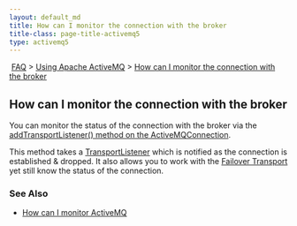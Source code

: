 ```yaml
---
layout: default_md
title: How can I monitor the connection with the broker 
title-class: page-title-activemq5
type: activemq5
---
```


 [FAQ](faq) > [Using Apache ActiveMQ](using-apache-activemq) > [How can I monitor the connection with the broker](how-can-i-monitor-the-connection-with-the-broker)


How can I monitor the connection with the broker
------------------------------------------------

You can monitor the status of the connection with the broker via the [addTransportListener() method on the ActiveMQConnection](http://activemq.apache.org/maven/apidocs/org/apache/activemq/ActiveMQConnection.html#addTransportListener%28org.apache.activemq.transport.TransportListener).

This method takes a [TransportListener](http://activemq.apache.org/maven/apidocs/org/apache/activemq/transport/TransportListener.html) which is notified as the connection is established & dropped. It also allows you to work with the [Failover Transport](failover-transport-reference) yet still know the status of the connection.

### See Also

*   [How can I monitor ActiveMQ](how-can-i-monitor-activemq)

